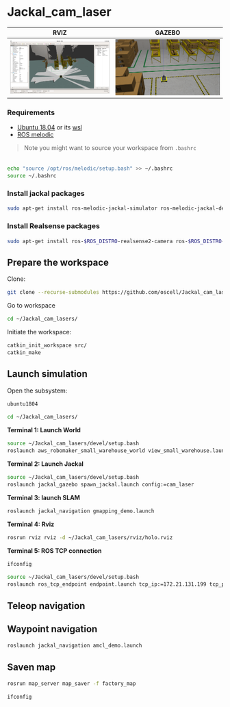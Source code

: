 # Jackal_cam_laser

| RVIZ | GAZEBO |
|:-:|:-:|
| <img src="assets/RVIZ_IMAGE.png" width="400"> | <img src="assets/GAZEBO_IMAGE.png" width="400"> |



### Requirements

- [Ubuntu 18.04](https://releases.ubuntu.com/18.04/) or its [wsl](https://ubuntu.com/tutorials/install-ubuntu-on-wsl2-on-windows-10#1-overview)
- [ROS melodic](https://wiki.ros.org/melodic/Installation/Ubuntu) 

> Note you might want to source your workspace from `.bashrc`



```bash

echo "source /opt/ros/melodic/setup.bash" >> ~/.bashrc
source ~/.bashrc
```

### Install jackal packages

```bash
sudo apt-get install ros-melodic-jackal-simulator ros-melodic-jackal-desktop ros-melodic-jackal-navigation -y
```

### Install Realsense packages

```bash
sudo apt-get install ros-$ROS_DISTRO-realsense2-camera ros-$ROS_DISTRO-realsense2-description
```

## Prepare the workspace


Clone: 

```bash
git clone --recurse-submodules https://github.com/oscell/Jackal_cam_lasers.git
```

Go to workspace

```bash
cd ~/Jackal_cam_lasers/
```

Initiate the workspace:

```bash
catkin_init_workspace src/
catkin_make
```
## Launch simulation

Open the subsystem:

```bash
ubuntu1804
```

```bash
cd ~/Jackal_cam_lasers/
```

**Terminal 1: Launch World**

```bash
source ~/Jackal_cam_lasers/devel/setup.bash
roslaunch aws_robomaker_small_warehouse_world view_small_warehouse.launch
```

**Terminal 2: Launch Jackal**
```bash
source ~/Jackal_cam_lasers/devel/setup.bash
roslaunch jackal_gazebo spawn_jackal.launch config:=cam_laser
```

**Terminal 3: launch SLAM**
```bash
roslaunch jackal_navigation gmapping_demo.launch
```

**Terminal 4: Rviz**
```bash
rosrun rviz rviz -d ~/Jackal_cam_lasers/rviz/holo.rviz
```

**Terminal 5: ROS TCP connection**

```bash
ifconfig
```

```bash
source ~/Jackal_cam_lasers/devel/setup.bash
roslaunch ros_tcp_endpoint endpoint.launch tcp_ip:=172.21.131.199 tcp_port:=10000
```


## Teleop navigation


## Waypoint navigation

```bash
roslaunch jackal_navigation amcl_demo.launch
```

## Saven map

```bash
rosrun map_server map_saver -f factory_map
```

```bash
ifconfig
```
